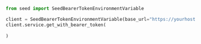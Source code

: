 ```python
from seed import SeedBearerTokenEnvironmentVariable

client = SeedBearerTokenEnvironmentVariable(base_url="https://yourhost.com/path/to/api", api_key="YOUR_TOKEN", )        
client.service.get_with_bearer_token(
	
)
 
```                        



